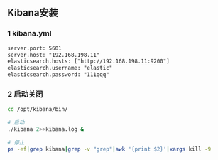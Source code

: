 ## Kibana安装



### 1 kibana.yml

```xml
server.port: 5601
server.host: "192.168.198.11"
elasticsearch.hosts: ["http://192.168.198.11:9200"]
elasticsearch.username: "elastic"
elasticsearch.password: "111qqq"
```



### 2 启动关闭

```bash
cd /opt/kibana/bin/
 
# 启动
./kibana 2>>kibana.log &
 
# 停止
ps -ef|grep kibana|grep -v "grep"|awk '{print $2}'|xargs kill -9
```

